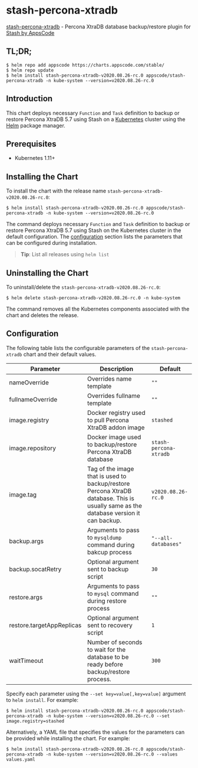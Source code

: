 # stash-percona-xtradb

[stash-percona-xtradb](https://github.com/stashed/percona-xtradb) - Percona XtraDB database backup/restore plugin for [Stash by AppsCode](https://stash.run)

## TL;DR;

```console
$ helm repo add appscode https://charts.appscode.com/stable/
$ helm repo update
$ helm install stash-percona-xtradb-v2020.08.26-rc.0 appscode/stash-percona-xtradb -n kube-system --version=v2020.08.26-rc.0
```

## Introduction

This chart deploys necessary `Function` and `Task` definition to backup or restore Percona XtraDB 5.7 using Stash on a [Kubernetes](http://kubernetes.io) cluster using the [Helm](https://helm.sh) package manager.

## Prerequisites

- Kubernetes 1.11+

## Installing the Chart

To install the chart with the release name `stash-percona-xtradb-v2020.08.26-rc.0`:

```console
$ helm install stash-percona-xtradb-v2020.08.26-rc.0 appscode/stash-percona-xtradb -n kube-system --version=v2020.08.26-rc.0
```

The command deploys necessary `Function` and `Task` definition to backup or restore Percona XtraDB 5.7 using Stash on the Kubernetes cluster in the default configuration. The [configuration](#configuration) section lists the parameters that can be configured during installation.

> **Tip**: List all releases using `helm list`

## Uninstalling the Chart

To uninstall/delete the `stash-percona-xtradb-v2020.08.26-rc.0`:

```console
$ helm delete stash-percona-xtradb-v2020.08.26-rc.0 -n kube-system
```

The command removes all the Kubernetes components associated with the chart and deletes the release.

## Configuration

The following table lists the configurable parameters of the `stash-percona-xtradb` chart and their default values.

|         Parameter         |                                                             Description                                                              |        Default         |
|---------------------------|--------------------------------------------------------------------------------------------------------------------------------------|------------------------|
| nameOverride              | Overrides name template                                                                                                              | `""`                   |
| fullnameOverride          | Overrides fullname template                                                                                                          | `""`                   |
| image.registry            | Docker registry used to pull Percona XtraDB addon image                                                                              | `stashed`              |
| image.repository          | Docker image used to backup/restore Percona XtraDB database                                                                          | `stash-percona-xtradb` |
| image.tag                 | Tag of the image that is used to backup/restore Percona XtraDB database. This is usually same as the database version it can backup. | `v2020.08.26-rc.0`     |
| backup.args               | Arguments to pass to `mysqldump` command  during bakcup process                                                                      | `"--all-databases"`    |
| backup.socatRetry         | Optional argument sent to backup script                                                                                              | `30`                   |
| restore.args              | Arguments to pass to `mysql` command during restore process                                                                          | `""`                   |
| restore.targetAppReplicas | Optional argument sent to recovery script                                                                                            | `1`                    |
| waitTimeout               | Number of seconds to wait for the database to be ready before backup/restore process.                                                | `300`                  |


Specify each parameter using the `--set key=value[,key=value]` argument to `helm install`. For example:

```console
$ helm install stash-percona-xtradb-v2020.08.26-rc.0 appscode/stash-percona-xtradb -n kube-system --version=v2020.08.26-rc.0 --set image.registry=stashed
```

Alternatively, a YAML file that specifies the values for the parameters can be provided while
installing the chart. For example:

```console
$ helm install stash-percona-xtradb-v2020.08.26-rc.0 appscode/stash-percona-xtradb -n kube-system --version=v2020.08.26-rc.0 --values values.yaml
```
